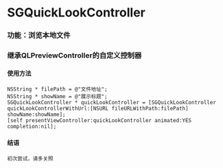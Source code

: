 # SGQuickLookController
### 功能：浏览本地文件
### 继承QLPreviewController的自定义控制器

#### 使用方法
    NSString * filePath = @"文件地址";
    NSString * showName = @"展示标题";
    SGQuickLookController * quickLookController = [SGQuickLookController quickLookControllerWithUrl:[NSURL fileURLWithPath:filePath] showName:showName];
    [self presentViewController:quickLookController animated:YES completion:nil];

#### 结语
    初次尝试，请多关照
